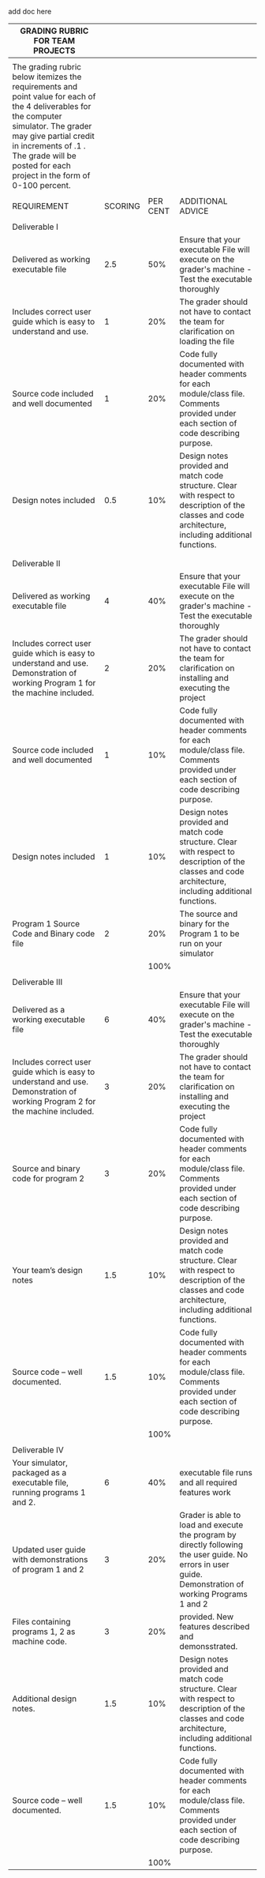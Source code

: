 add doc here

| GRADING RUBRIC FOR TEAM PROJECTS                             |         |          |                                                              |
| ------------------------------------------------------------ | ------- | -------- | ------------------------------------------------------------ |
|                                                              |         |          |                                                              |
| The grading rubric below itemizes the requirements and point  value for each of the 4 deliverables for the computer simulator. The grader may give partial credit in  increments of .1 . The grade will be  posted for each project in the form of 0-100 percent. |         |          |                                                              |
|                                                              |         |          |                                                              |
| REQUIREMENT                                                  | SCORING | PER CENT | ADDITIONAL  ADVICE                                           |
|                                                              |         |          |                                                              |
| Deliverable I                                                |         |          |                                                              |
| Delivered as working executable file                         | 2.5     | 50%      | Ensure  that your executable File will execute on the grader's machine - Test the  executable thoroughly |
| Includes correct user guide which is easy to understand and  use. | 1       | 20%      | The  grader should not have to contact the team for clarification on loading the  file |
| Source code included and well documented                     | 1       | 20%      | Code  fully documented with header comments for each module/class file. Comments provided under each section of  code describing purpose. |
| Design notes included                                        | 0.5     | 10%      | Design  notes provided and match code structure.   Clear with respect to description of the classes and code  architecture, including additional functions. |
|                                                              |         |          |                                                              |
|                                                              |         |          |                                                              |
| Deliverable II                                               |         |          |                                                              |
| Delivered as working executable file                         | 4       | 40%      | Ensure  that your executable File will execute on the grader's machine - Test the  executable thoroughly |
| Includes correct user guide which is easy to understand and  use. Demonstration of working Program  1 for the machine included. | 2       | 20%      | The  grader should not have to contact the team for clarification on installing  and executing the project |
| Source code included and well documented                     | 1       | 10%      | Code  fully documented with header comments for each module/class file. Comments provided under each section of  code describing purpose. |
| Design notes included                                        | 1       | 10%      | Design  notes provided and match code structure.   Clear with respect to description of the classes and code  architecture, including additional functions. |
| Program 1 Source Code and Binary code file                   | 2       | 20%      | The  source and binary for the Program 1 to be run on your simulator |
|                                                              |         | 100%     |                                                              |
|                                                              |         |          |                                                              |
| Deliverable III                                              |         |          |                                                              |
| Delivered as a working executable file                       | 6       | 40%      | Ensure  that your executable File will execute on the grader's machine - Test the  executable thoroughly |
| Includes correct user guide which is easy to understand and  use. Demonstration of working Program  2 for the machine included. | 3       | 20%      | The  grader should not have to contact the team for clarification on installing  and executing the project |
| Source and binary code for program 2                         | 3       | 20%      | Code  fully documented with header comments for each module/class file. Comments provided under each section of  code describing purpose. |
| Your team’s design notes                                     | 1.5     | 10%      | Design  notes provided and match code structure.   Clear with respect to description of the classes and code  architecture, including additional functions. |
| Source code – well documented.                               | 1.5     | 10%      | Code  fully documented with header comments for each module/class file. Comments provided under each section of  code describing purpose. |
|                                                              |         | 100%     |                                                              |
|                                                              |         |          |                                                              |
| Deliverable IV                                               |         |          |                                                              |
| Your simulator, packaged as a executable file, running programs  1 and 2. | 6       | 40%      | executable  file runs and all required features work         |
| Updated user guide with demonstrations of program 1 and 2    | 3       | 20%      | Grader  is able to load and execute the program by directly following the user  guide. No errors in user guide.  Demonstration of working Programs 1 and 2 |
| Files containing programs 1, 2 as machine code.              | 3       | 20%      | provided.   New features described and demonsstrated.        |
| Additional design notes.                                     | 1.5     | 10%      | Design  notes provided and match code structure.   Clear with respect to description of the classes and code  architecture, including additional functions. |
| Source code – well documented.                               | 1.5     | 10%      | Code  fully documented with header comments for each module/class file. Comments provided under each section of  code describing purpose. |
|                                                              |         | 100%     |                                                              |


